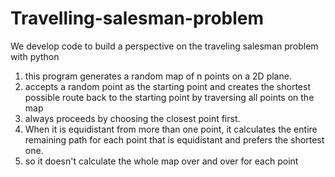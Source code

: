 # Travelling-salesman-problem

We develop code to build a perspective on the traveling salesman problem with python

1) this program generates a random map of n points on a 2D plane.
2) accepts a random point as the starting point and creates the shortest possible route back to the starting point by traversing all points on the map
3) always proceeds by choosing the closest point first.
4) When it is equidistant from more than one point, it calculates the entire remaining path for each point that is equidistant and prefers the shortest one.
5) so it doesn't calculate the whole map over and over for each point
